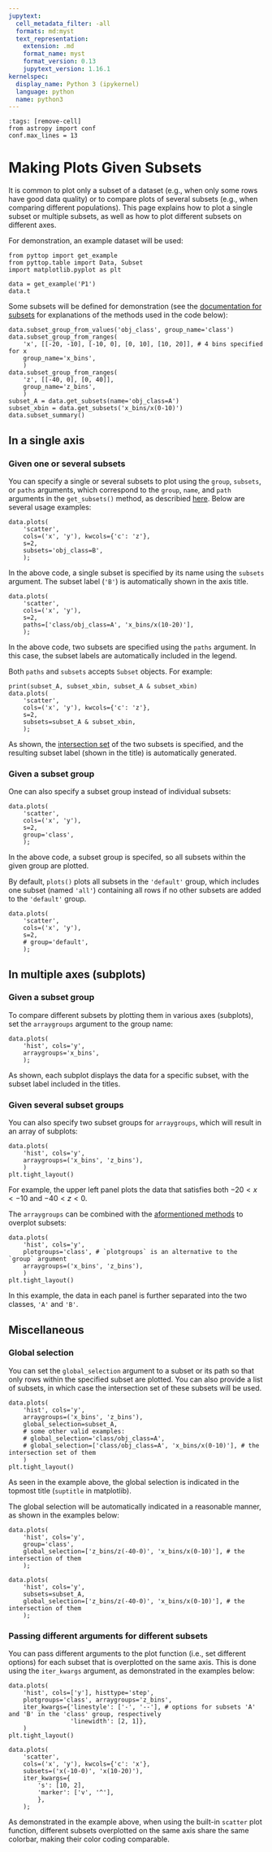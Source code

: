 ```yaml
---
jupytext:
  cell_metadata_filter: -all
  formats: md:myst
  text_representation:
    extension: .md
    format_name: myst
    format_version: 0.13
    jupytext_version: 1.16.1
kernelspec:
  display_name: Python 3 (ipykernel)
  language: python
  name: python3
---
```


```{code-cell}
:tags: [remove-cell]
from astropy import conf
conf.max_lines = 13
```

# Making Plots Given Subsets
It is common to plot only a subset of a dataset (e.g., when only some rows have good data quality) or to compare plots of several subsets (e.g., when comparing different populations). This page explains how to plot a single subset or multiple subsets, as well as how to plot different subsets on different axes.

For demonstration, an example dataset will be used:
```{code-cell}
from pyttop import get_example
from pyttop.table import Data, Subset
import matplotlib.pyplot as plt

data = get_example('P1')
data.t
```
Some subsets will be defined for demonstration (see the [documentation for subsets](../subset/subset) for explanations of the methods used in the code below):
```{code-cell}
data.subset_group_from_values('obj_class', group_name='class')
data.subset_group_from_ranges(
    'x', [[-20, -10], [-10, 0], [0, 10], [10, 20]], # 4 bins specified for x
    group_name='x_bins',
    )
data.subset_group_from_ranges(
    'z', [[-40, 0], [0, 40]],
    group_name='z_bins',
    )
subset_A = data.get_subsets(name='obj_class=A')
subset_xbin = data.get_subsets('x_bins/x(0-10)')
data.subset_summary()
``` 

## In a single axis
### Given one or several subsets
You can specify a single or several subsets to plot using the `group`, `subsets`, or `paths` arguments, which correspond to the `group`, `name`, and `path` arguments in the `get_subsets()` method, as describied [here](../subset/subset_use.md#retrieving-subsets). Below are several usage examples:
```{code-cell}
data.plots(
    'scatter', 
    cols=('x', 'y'), kwcols={'c': 'z'},
    s=2,
    subsets='obj_class=B',
    );
```
In the above code, a single subset is specified by its name using the `subsets` argument. The subset label (`'B'`) is automatically shown in the axis title. 
```{code-cell}
data.plots(
    'scatter', 
    cols=('x', 'y'), 
    s=2,
    paths=['class/obj_class=A', 'x_bins/x(10-20)'],
    );
```
In the above code, two subsets are specified using the `paths` argument. In this case, the subset labels are automatically included in the legend.

Both `paths` and `subsets` accepts `Subset` objects. For example:
```{code-cell}
print(subset_A, subset_xbin, subset_A & subset_xbin)
data.plots(
    'scatter', 
    cols=('x', 'y'), kwcols={'c': 'z'},
    s=2,
    subsets=subset_A & subset_xbin,
    );
```
As shown, the [intersection set](../subset/subset_use.md#subset-calculations) of the two subsets is specified, and the resulting subset label (shown in the title) is automatically generated.

### Given a subset group
One can also specify a subset group instead of individual subsets:
```{code-cell}
data.plots(
    'scatter', 
    cols=('x', 'y'), 
    s=2,
    group='class',
    );
```
In the above code, a subset group is specifed, so all subsets within the given group are plotted.

By default, `plots()` plots all subsets in the `'default'` group, which includes one subset (named `'all'`) containing all rows if no other subsets are added to the `'default'` group.
```{code-cell}
data.plots(
    'scatter', 
    cols=('x', 'y'), 
    s=2,
    # group='default',
    );
```

## In multiple axes (subplots)
### Given a subset group
To compare different subsets by plotting them in various axes (subplots), set the `arraygroups` argument to the group name:
```{code-cell}
data.plots(
    'hist', cols='y',
    arraygroups='x_bins',
    );
```
As shown, each subplot displays the data for a specific subset, with the subset label included in the titles.

### Given several subset groups
You can also specify two subset groups for `arraygroups`, which will result in an array of subplots:
```{code-cell}
data.plots(
    'hist', cols='y',
    arraygroups=('x_bins', 'z_bins'),
    )
plt.tight_layout()
```
For example, the upper left panel plots the data that satisfies both $-20 < x < -10$ and $-40 < z < 0$.

The `arraygroups` can be combined with the [aformentioned methods](#in-a-single-axis) to overplot subsets:
```{code-cell}
data.plots(
    'hist', cols='y',
    plotgroups='class', # `plotgroups` is an alternative to the `group` argument
    arraygroups=('x_bins', 'z_bins'),
    )
plt.tight_layout()
```
In this example, the data in each panel is further separated into the two classes, `'A'` and `'B'`.

## Miscellaneous
### Global selection
You can set the `global_selection` argument to a subset or its path so that only rows within the specified subset are plotted. You can also provide a list of subsets, in which case the intersection set of these subsets will be used.
```{code-cell}
data.plots(
    'hist', cols='y',
    arraygroups=('x_bins', 'z_bins'),
    global_selection=subset_A, 
    # some other valid examples: 
    # global_selection='class/obj_class=A', 
    # global_selection=['class/obj_class=A', 'x_bins/x(0-10)'], # the intersection set of them
    )
plt.tight_layout()
```
As seen in the example above, the global selection is indicated in the topmost title (`suptitle` in matplotlib). 

The global selection will be automatically indicated in a reasonable manner, as shown in the examples below:
```{code-cell}
data.plots(
    'hist', cols='y',
    group='class',
    global_selection=['z_bins/z(-40-0)', 'x_bins/x(0-10)'], # the intersection of them
    );
```
```{code-cell}
data.plots(
    'hist', cols='y',
    subsets=subset_A,
    global_selection=['z_bins/z(-40-0)', 'x_bins/x(0-10)'], # the intersection of them
    );
```

### Passing different arguments for different subsets
You can pass different arguments to the plot function (i.e., set different options) for each subset that is overplotted on the same axis. This is done using the `iter_kwargs` argument, as demonstrated in the examples below:

```{code-cell}
data.plots(
    'hist', cols=['y'], histtype='step',
    plotgroups='class', arraygroups='z_bins',
    iter_kwargs={'linestyle': ['-', '--'], # options for subsets 'A' and 'B' in the 'class' group, respectively
                 'linewidth': [2, 1]},
    )
plt.tight_layout()
```

```{code-cell}
data.plots(
    'scatter', 
    cols=('x', 'y'), kwcols={'c': 'x'},
    subsets=('x(-10-0)', 'x(10-20)'),
    iter_kwargs={
        's': [10, 2],
        'marker': ['v', '^'],
        },
    );
```
As demonstrated in the example above, when using the built-in `scatter` plot function, different subsets overplotted on the same axis share the same colorbar, making their color coding comparable.

